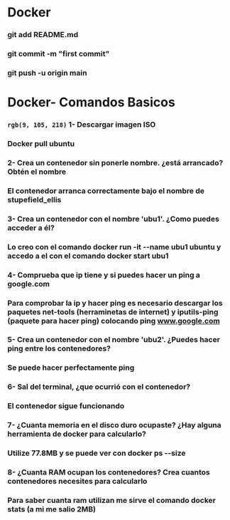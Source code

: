 # Docker
### git add README.md
### git commit -m "first commit"
### git push -u origin main

# Docker- Comandos Basicos
### `rgb(9, 105, 218)` 1- Descargar imagen ISO
### Docker pull ubuntu
### 2- Crea un contenedor sin ponerle nombre. ¿está arrancado? Obtén el nombre
### El contenedor arranca correctamente bajo el nombre de stupefield_ellis
### 3-  Crea un contenedor con el nombre 'ubu1'. ¿Como puedes acceder a él?
### Lo creo con el comando docker run -it --name ubu1 ubuntu y accedo a el con el comando docker start ubu1

### 4- Comprueba que ip tiene y si puedes hacer un ping a google.com
### Para comprobar la ip y hacer ping es necesario descargar los paquetes net-tools (herraminetas de internet) y iputils-ping (paquete para hacer ping) colocando ping www.google.com
### 5- Crea un contenedor con el nombre 'ubu2'. ¿Puedes hacer ping entre los contenedores?
### Se puede hacer perfectamente ping
### 6- Sal del terminal, ¿que ocurrió con el contenedor?
### El contenedor sigue funcionando
### 7- ¿Cuanta memoria en el disco duro ocupaste? ¿Hay alguna herramienta de docker para calcularlo?
### Utilize 77.8MB y se puede ver con docker ps --size
### 8- ¿Cuanta RAM ocupan los contenedores? Crea cuantos contenedores necesites para calcularlo

### Para saber cuanta ram utilizan me sirve el comando docker stats (a mi me salio 2MB)

